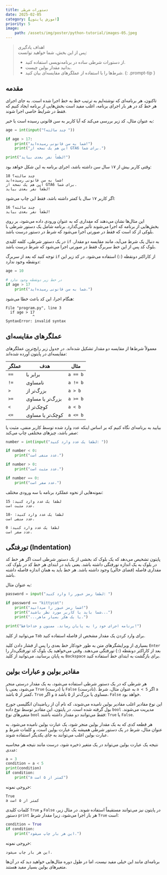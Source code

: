 ```yaml
---
title: دستورات شرطی
date: 2025-02-05
category: [اموزش پایتون]
priority: 5
image:
    path: /assets/img/poster/python-tutorial/images-05.jpeg
---
```



>اهداف یادگیری\
>پس از این بخش، شما خواهید توانست:
>- از دستورات شرطی ساده در برنامه‌نویسی استفاده کنید.
>- بدانید مقدار بولین چیست.
>- شرط‌ها را با استفاده از عملگرهای مقایسه‌ای بیان کنید.
{: .prompt-tip }
## مقدمه
تاکنون، هر برنامه‌ای که نوشته‌ایم به ترتیب خط به خط اجرا شده است. به جای اجرای هر خط کد در هر بار اجرای برنامه، اغلب مفید است بخش‌هایی از برنامه ایجاد کنیم که فقط در شرایط خاصی اجرا شوند.

به عنوان مثال، کد زیر بررسی می‌کند که آیا کاربر به سن قانونی رسیده است یا خیر:

```python
age = int(input("چند سالته؟ "))

if age > 17:
    print("شما به سن قانونی رسیده‌اید!")
    print("این هم یک نسخه از GTA6 برای شما.")

print("لطفاً نفر بعدی بیاید!")
```

وقتی کاربر بیش از ۱۷ سال سن داشته باشد، اجرای برنامه به این شکل خواهد بود:

```
چند سالته؟ 18
شما به سن قانونی رسیده‌اید!
این هم یک نسخه از GTA6 برای شما.
لطفاً نفر بعدی بیاید!
```

اگر کاربر ۱۷ سال یا کمتر داشته باشد، فقط این چاپ می‌شود:

```
چند سالته؟ 16
لطفاً نفر بعدی بیاید!
```

این مثال‌ها نشان می‌دهند که مقداری که به عنوان ورودی داده می‌شود، بر روی بخش‌هایی از برنامه که اجرا می‌شوند تأثیر می‌گذارد. برنامه شامل یک دستور شرطی با بلوکی از کد است که فقط در صورتی اجرا می‌شود که شرط در دستور درست باشد.

در یک دستور شرطی، کلمه کلیدی `if` به دنبال یک شرط می‌آید، مانند مقایسه دو مقدار. بلوک کد پس از این خط سربرگ فقط در صورتی اجرا می‌شود که شرط درست باشد.

توجه کنید که بعد از سربرگ `if` از کاراکتر دونقطه (`:`) استفاده می‌شود. در کد زیر این دونقطه وجود ندارد:

```python
age = 10

# در خط زیر دونقطه وجود ندارد
if age > 17
    print("شما به سن قانونی رسیده‌اید.")
```

هنگام اجرا، این کد باعث خطا می‌شود:

```
File "program.py", line 3
  if age > 17
            ^
SyntaxError: invalid syntax
```

## عملگرهای مقایسه‌ای

معمولاً شرط‌ها از مقایسه دو مقدار تشکیل شده‌اند. در جدول زیر رایج‌ترین عملگرهای مقایسه‌ای در پایتون آورده شده‌اند:

| عملگر | هدف         | مثال       |
|-------|-------------|------------|
| `==`  | برابر با    | `a == b`   |
| `!=`  | نامساوی     | `a != b`   |
| `>`   | بزرگ‌تر از  | `a > b`    |
| `>=`  | بزرگ‌تر یا مساوی | `a >= b` |
| `<`   | کوچک‌تر از  | `a < b`    |
| `<=`  | کوچک‌تر یا مساوی | `a <= b` |

بیایید به برنامه‌ای نگاه کنیم که بر اساس اینکه عدد وارد شده توسط کاربر منفی، مثبت یا صفر باشد، چیزهای مختلفی چاپ می‌کند:

```python
number = int(input("لطفاً یک عدد وارد کنید: "))

if number < 0:
    print("عدد منفی است.")

if number > 0:
    print("عدد مثبت است.")

if number == 0:
    print("عدد صفر است.")
```

نمونه‌هایی از نحوه عملکرد برنامه با سه ورودی مختلف:

```
لطفاً یک عدد وارد کنید: 15
عدد مثبت است.
```

```
لطفاً یک عدد وارد کنید: -18
عدد منفی است.
```

```
لطفاً یک عدد وارد کنید: 0
عدد صفر است.
```

## تورفتگی (Indentation)

پایتون تشخیص می‌دهد که یک بلوک کد بخشی از یک دستور شرطی است اگر هر خط کد در بلوک به یک اندازه تورفتگی داشته باشد. یعنی باید در ابتدای هر خط کد در بلوک کد، مقداری فاصله (فضای خالی) وجود داشته باشد. هر خط باید به همان اندازه فاصله داشته باشد.

به عنوان مثال:

```python
password = input("لطفاً رمز عبور را وارد کنید: ")

if password == "kittycat":
    print("شما رمز عبور را می‌دانید!")
    print("شما باید یا کاربر مورد نظر باشید...")
    print("...یا یک هکر بسیار ماهر.")

print("برنامه اجرای خود را به پایان رساند. ممنون و خداحافظ!")
```

می‌توانید از کلید `Tab` برای وارد کردن یک مقدار مشخص از فاصله استفاده کنید.

بسیاری از ویرایشگرهای متن به طور خودکار خط بعدی را پس از فشار دادن کلید `Enter` بعد از کاراکتر دونقطه (`:`) تورفتگی می‌دهند. وقتی می‌خواهید یک بلوک کد تورفتگی‌دار را به پایان برسانید، می‌توانید از کلید `Backspace` برای بازگشت به ابتدای خط استفاده کنید.

## مقادیر بولین و عبارات بولین

هر شرطی که در یک دستور شرطی استفاده می‌شود، به یک مقدار درستی منجر می‌شود، یعنی یا `True` (درست) یا `False` (نادرست). به عنوان مثال، شرط `a < 5` اگر `a` کمتر از ۵ باشد، `True` و اگر `a` مساوی یا بزرگ‌تر از ۵ باشد، `False` خواهد بود.

این نوع مقادیر اغلب مقادیر بولین نامیده می‌شوند، که نام آن از ریاضیدان انگلیسی جورج بول گرفته شده است. در پایتون، این مقادیر توسط نوع داده `bool` مدیریت می‌شوند. متغیرهای نوع `bool` فقط می‌توانند دو مقدار داشته باشند: `True` یا `False`.

هر قطعه کدی که به یک مقدار بولین منجر شود، یک عبارت بولین نامیده می‌شود. به عنوان مثال، شرط در یک دستور شرطی همیشه یک عبارت بولین است، و کلمات شرط و عبارت بولین اغلب می‌توانند به جای یکدیگر استفاده شوند.

نتیجه یک عبارت بولین می‌تواند در یک متغیر ذخیره شود، درست مانند نتیجه هر محاسبه عددی:

```python
a = 3
condition = a < 5
print(condition)
if condition:
    print("a کمتر از ۵ است")
```

خروجی نمونه:

```
True
a کمتر از ۵ است
```

کلمات کلیدی `True` و `False` در پایتون نیز می‌توانند مستقیماً استفاده شوند. در مثال زیر، دستور `print` هر بار اجرا می‌شود، زیرا مقدار شرط `True` است:

```python
condition = True
if condition:
    print("این هر بار چاپ می‌شود.")
```

خروجی نمونه:

```
این هر بار چاپ می‌شود.
```

برنامه‌ای مانند این خیلی مفید نیست، اما در طول دوره مثال‌هایی خواهید دید که در آن‌ها متغیرهای بولین بسیار مفید هستند.